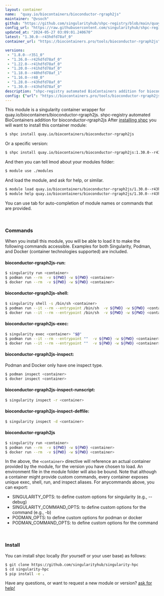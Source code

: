 ```yaml
---
layout: container
name:  "quay.io/biocontainers/bioconductor-rgraph2js"
maintainer: "@vsoch"
github: "https://github.com/singularityhub/shpc-registry/blob/main/quay.io/biocontainers/bioconductor-rgraph2js/container.yaml"
config_url: "https://raw.githubusercontent.com/singularityhub/shpc-registry/main/quay.io/biocontainers/bioconductor-rgraph2js/container.yaml"
updated_at: "2024-05-27 03:09:01.240670"
latest: "1.30.0--r43hdfd78af_0"
container_url: "https://biocontainers.pro/tools/bioconductor-rgraph2js"

versions:
 - "1.8.0--r351_0"
 - "1.26.0--r42hdfd78af_0"
 - "1.22.0--r41hdfd78af_0"
 - "1.20.0--r41hdfd78af_0"
 - "1.18.0--r40hdfd78af_1"
 - "1.16.0--r40_0"
 - "1.28.0--r43hdfd78af_0"
 - "1.30.0--r43hdfd78af_0"
description: "shpc-registry automated BioContainers addition for bioconductor-rgraph2js"
config: {"url": "https://biocontainers.pro/tools/bioconductor-rgraph2js", "maintainer": "@vsoch", "description": "shpc-registry automated BioContainers addition for bioconductor-rgraph2js", "latest": {"1.30.0--r43hdfd78af_0": "sha256:e4d17dde57b379ff7735e662a2ef9aa1483670f5ef0b832662765b7d1ec941a1"}, "tags": {"1.8.0--r351_0": "sha256:3f91db46e2a9c38090b552a20bad405a2e6fc52790389e5df9fcbb62491f1bb0", "1.26.0--r42hdfd78af_0": "sha256:c707162d9acee948ee31432cdb4bc89b7e38fa1537584b9d1fbc231fd09beca3", "1.22.0--r41hdfd78af_0": "sha256:7a900d08b116d09af0f0b53c1579bd12f364c337484a95505024b162087ed742", "1.20.0--r41hdfd78af_0": "sha256:047f383ddfeaf53dca9304a9aacab38248ee07a8c95a2f195a783d52379844fd", "1.18.0--r40hdfd78af_1": "sha256:06be7a061857d86c05f0aed1d3b3253ae27e56e0500a4c2074bc96d24fd9b10e", "1.16.0--r40_0": "sha256:9ae5c4d62d421da4b4c3d170f8cc3b0b6c2ec71cede5edfd129530af93a2f252", "1.28.0--r43hdfd78af_0": "sha256:fcd3c6f477666080d79a31d2c661516fcd88fa6254aabc9756c5ba2e6c5b5bca", "1.30.0--r43hdfd78af_0": "sha256:e4d17dde57b379ff7735e662a2ef9aa1483670f5ef0b832662765b7d1ec941a1"}, "docker": "quay.io/biocontainers/bioconductor-rgraph2js"}
---
```


This module is a singularity container wrapper for quay.io/biocontainers/bioconductor-rgraph2js.
shpc-registry automated BioContainers addition for bioconductor-rgraph2js
After [installing shpc](#install) you will want to install this container module:


```bash
$ shpc install quay.io/biocontainers/bioconductor-rgraph2js
```

Or a specific version:

```bash
$ shpc install quay.io/biocontainers/bioconductor-rgraph2js:1.30.0--r43hdfd78af_0
```

And then you can tell lmod about your modules folder:

```bash
$ module use ./modules
```

And load the module, and ask for help, or similar.

```bash
$ module load quay.io/biocontainers/bioconductor-rgraph2js/1.30.0--r43hdfd78af_0
$ module help quay.io/biocontainers/bioconductor-rgraph2js/1.30.0--r43hdfd78af_0
```

You can use tab for auto-completion of module names or commands that are provided.

<br>

### Commands

When you install this module, you will be able to load it to make the following commands accessible.
Examples for both Singularity, Podman, and Docker (container technologies supported) are included.

#### bioconductor-rgraph2js-run:

```bash
$ singularity run <container>
$ podman run --rm  -v ${PWD} -w ${PWD} <container>
$ docker run --rm  -v ${PWD} -w ${PWD} <container>
```

#### bioconductor-rgraph2js-shell:

```bash
$ singularity shell -s /bin/sh <container>
$ podman run --it --rm --entrypoint /bin/sh  -v ${PWD} -w ${PWD} <container>
$ docker run --it --rm --entrypoint /bin/sh  -v ${PWD} -w ${PWD} <container>
```

#### bioconductor-rgraph2js-exec:

```bash
$ singularity exec <container> "$@"
$ podman run --it --rm --entrypoint ""  -v ${PWD} -w ${PWD} <container> "$@"
$ docker run --it --rm --entrypoint ""  -v ${PWD} -w ${PWD} <container> "$@"
```

#### bioconductor-rgraph2js-inspect:

Podman and Docker only have one inspect type.

```bash
$ podman inspect <container>
$ docker inspect <container>
```

#### bioconductor-rgraph2js-inspect-runscript:

```bash
$ singularity inspect -r <container>
```

#### bioconductor-rgraph2js-inspect-deffile:

```bash
$ singularity inspect -d <container>
```



#### bioconductor-rgraph2js

```bash
$ singularity run <container>
$ podman run --rm  -v ${PWD} -w ${PWD} <container>
$ docker run --rm  -v ${PWD} -w ${PWD} <container>
```


In the above, the `<container>` directive will reference an actual container provided
by the module, for the version you have chosen to load. An environment file in the
module folder will also be bound. Note that although a container
might provide custom commands, every container exposes unique exec, shell, run, and
inspect aliases. For anycommands above, you can export:

 - SINGULARITY_OPTS: to define custom options for singularity (e.g., --debug)
 - SINGULARITY_COMMAND_OPTS: to define custom options for the command (e.g., -b)
 - PODMAN_OPTS: to define custom options for podman or docker
 - PODMAN_COMMAND_OPTS: to define custom options for the command

<br>

### Install

You can install shpc locally (for yourself or your user base) as follows:

```bash
$ git clone https://github.com/singularityhub/singularity-hpc
$ cd singularity-hpc
$ pip install -e .
```

Have any questions, or want to request a new module or version? [ask for help!](https://github.com/singularityhub/singularity-hpc/issues)